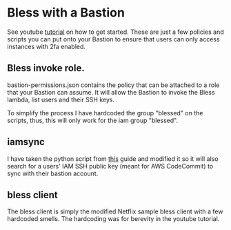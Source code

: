 # Bless with a Bastion
See youtube [tutorial](https://www.youtube.com/watch?v=8w0KWB8Bjvs) on how to get started. 
These are just a few policies and scripts you can put onto your Bastion to ensure that users can only access instances with 2fa enabled.

## Bless invoke role.
bastion-permissions.json contains the policy that can be attached to a role that your Bastion can assume. It will allow the Bastion to invoke the Bless lambda, list users and their SSH keys.

To simplify the process I have hardcoded the group "blessed" on the scripts, thus, this will only work for the iam group "blessed".

## iamsync
I have taken the python script from [this](https://www.tastycidr.net/a-practical-guide-to-deploying-netflixs-bless-certificate-authority/) guide and modified it so it will also search for a users' IAM SSH public key (meant for AWS CodeCommit) to sync with their bastion account.

## bless client
The bless client is simply the modified Netflix sample bless client with a few hardcoded smells. The hardcoding was for berevity in the youtube tutorial.

